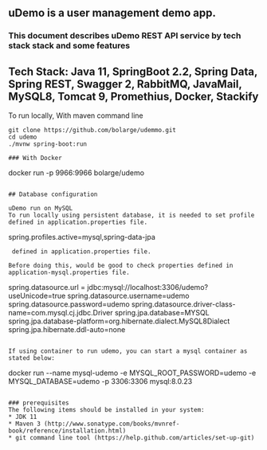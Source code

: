## uDemo is a user management demo app.

### This document describes uDemo REST API service by tech stack stack and some features

## Tech Stack: Java 11, SpringBoot 2.2, Spring Data, Spring REST, Swagger 2, RabbitMQ, JavaMail, MySQL8, Tomcat 9, Promethius, Docker, Stackify

To run locally, With maven command line
```
git clone https://github.com/bolarge/udemmo.git
cd udemo
./mvnw spring-boot:run

### With Docker
```
docker run -p 9966:9966 bolarge/udemo
```

## Database configuration

uDemo run on MySQL
To run locally using persistent database, it is needed to set profile defined in application.properties file.

```
spring.profiles.active=mysql,spring-data-jpa
```
 defined in application.properties file.

Before doing this, would be good to check properties defined in application-mysql.properties file.

```
spring.datasource.url = jdbc:mysql://localhost:3306/udemo?useUnicode=true
spring.datasource.username=udemo
spring.datasource.password=udemo 
spring.datasource.driver-class-name=com.mysql.cj.jdbc.Driver
spring.jpa.database=MYSQL
spring.jpa.database-platform=org.hibernate.dialect.MySQL8Dialect
spring.jpa.hibernate.ddl-auto=none
```      

If using container to run udemo, you can start a mysql container as stated below:

```
docker run --name mysql-udemo -e MYSQL_ROOT_PASSWORD=udemo -e MYSQL_DATABASE=udemo -p 3306:3306 mysql:8.0.23
```

### prerequisites
The following items should be installed in your system:
* JDK 11
* Maven 3 (http://www.sonatype.com/books/mvnref-book/reference/installation.html)
* git command line tool (https://help.github.com/articles/set-up-git)
